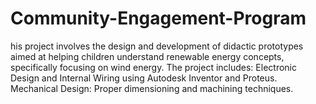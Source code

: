 # Community-Engagement-Program
his project involves the design and development of didactic prototypes aimed at helping children understand renewable energy concepts, specifically focusing on wind energy. The project includes:  Electronic Design and Internal Wiring using Autodesk Inventor and Proteus.  Mechanical Design: Proper dimensioning and machining techniques.
